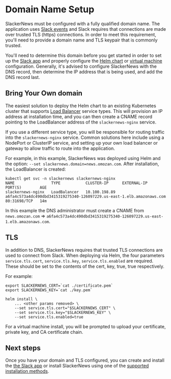# Domain Name Setup

SlackerNews must be configured with a fully qualified domain name. The
application uses [Slack
events](https://api.slack.com/apis/connections/events-api) and Slack requires
that connections are made over trusted TLS (https) connections. In order to
meet this requirement, you'll need to provide a domain name and TLS keypair
that is commonly trusted.  

You'll need to determine this domain before you get started in order to set up
the [Slack app](/slack) and properly configure the [Helm chart](/helm) or
[virtual machine](/vm) configuration. Generally, it's advised to configure
SlackerNews with the DNS record, then determine the IP address that is being
used, and add the DNS record last.

## Bring Your Own domain

The easiest solution to deploy the Helm chart to an existing Kubernetes
cluster that supports [Load
Balancer](https://kubernetes.io/docs/concepts/services-networking/service/#loadbalancer)
service types. This will provision an IP address at installation time, and you
can then create a CNAME record pointing to the LoadBalancer address of the
`slackernews-nginx` service. 

If you use a different service type, you will be responsible for routing
traffic into the `slackernews-nginx` service. Common solutions here include
using a NodePort or ClusterIP service, and setting up your own load balancer
or gateway to allow traffic to route into the application.

For example, in this example, SlackerNews was deployed using Helm and the
option: `--set slackernews.domain=news.omozan.com`. After installation,
the LoadBalancer is created:

```
kubectl get svc -n slackernews slackernews-nginx
NAME                TYPE           CLUSTER-IP      EXTERNAL-IP                                                              PORT(S)        AGE
slackernews-nginx   LoadBalancer   10.100.198.89   a6fa4c573a4dc490dbd3415319275340-126097229.us-east-1.elb.amazonaws.com   80:31698/TCP   14m
```

In this example the DNS administrator must create a CNAME from
`news.omozan.com` =>
`a6fa4c573a4dc490dbd3415319275340-126097229.us-east-1.elb.amazonaws.com`.

## TLS

In addition to DNS, SlackerNews requires that trusted TLS connections are used
to connect from Slack. When deploying via Helm, the four parameters
`service.tls.cert`, `service.tls.key`, `service.tls.enabled` are required.
These should be set to the contents of the cert, key, true, true respectively.

For example:

```
export SLACKERNEWS_CERT=`cat ./certificate.pem`
export SLACKERNEWS_KEY=`cat ./key.pem`

helm install \
    ... <other params removed> \
    --set service.tls.cert="$SLACKERNEWS_CERT" \
    --set service.tls.key="$SLACKERNEWS_KEY" \
    --set service.tls.enabled=true 
```

For a virtual machine install, you will be prompted to upload your
certificate, private key, and CA certificate chain.

## Next steps

Once you have your domain and TLS configured, you can create and install the
[the Slack app](/slack) or install SlackerNews using one of the [supported
installation methods](/supported-installations).
